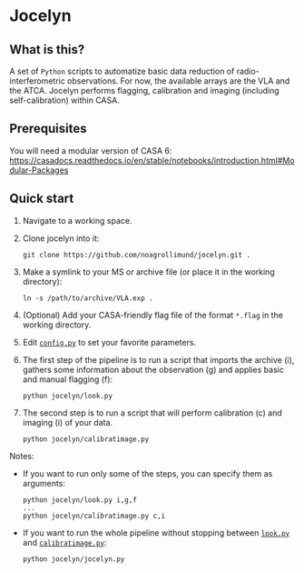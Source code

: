 # Jocelyn

## What is this?

A set of `Python` scripts to automatize basic data reduction of radio-interferometric observations. For now, the available arrays are the VLA and the ATCA. Jocelyn performs flagging, calibration and imaging (including self-calibration) within CASA.

## Prerequisites

You will need a modular version of CASA 6: https://casadocs.readthedocs.io/en/stable/notebooks/introduction.html#Modular-Packages

## Quick start

1. Navigate to a working space.

2. Clone jocelyn into it:

   ```
   git clone https://github.com/noagrollimund/jocelyn.git .
   ```

3. Make a symlink to your MS or archive file (or place it in the working directory):

    ```
    ln -s /path/to/archive/VLA.exp .
    ```

4. (Optional) Add your CASA-friendly flag file of the format `*.flag` in the working directory.

4. Edit [`config.py`](config.py) to set your favorite parameters.

5. The first step of the pipeline is to run a script that imports the archive (i), gathers some information about the observation (g) and applies basic and manual flagging (f):

    ```
    python jocelyn/look.py
    ```

6. The second step is to run a script that will perform calibration (c) and imaging (i) of your data.

    ```
    python jocelyn/calibratimage.py
    ```

Notes: 

* If you want to run only some of the steps, you can specify them as arguments:

    ```
    python jocelyn/look.py i,g,f
    ...
    python jocelyn/calibratimage.py c,i
    ```

* If you want to run the whole pipeline without stopping between [`look.py`](look.py) and [`calibratimage.py`](calibratimage.py):

    ```
    python jocelyn/jocelyn.py
    ```
